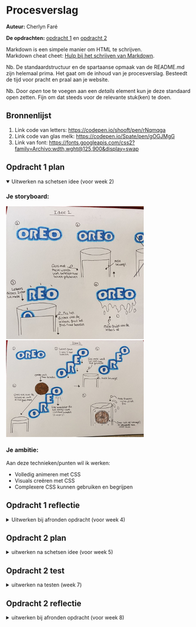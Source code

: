 # Procesverslag
**Auteur:** Cherlyn Faré

**De opdrachten:** [opdracht 1](opdracht1/index.html) en [opdracht 2](opdracht2/index.html)


Markdown is een simpele manier om HTML te schrijven.  
Markdown cheat cheet: [Hulp bij het schrijven van Markdown](https://github.com/adam-p/markdown-here/wiki/Markdown-Cheatsheet).

Nb. De standaardstructuur en de spartaanse opmaak van de README.md zijn helemaal prima. Het gaat om de inhoud van je procesverslag. Besteedt de tijd voor pracht en praal aan je website.

Nb. Door *open* toe te voegen aan een *details* element kun je deze standaard open zetten. Fijn om dat steeds voor de relevante stuk(ken) te doen.



## Bronnenlijst
  1. Link code van letters: https://codepen.io/shooft/pen/rNqmqga
  2. Link code van glas melk: https://codepen.io/Spate/pen/gOGJMgG
  3. Link van font: https://fonts.googleapis.com/css2?family=Archivo:wdth,wght@125,900&display=swap



## Opdracht 1 plan

<details open>
  <summary>Uitwerken na schetsen idee (voor week 2)</summary>


  ### Je storyboard:
  <img src="readme-images/idee2.jpg" width="375px" alt="idee 2">
  <img src="readme-images/idee1.jpg" width="375px" alt="idee 1">


  ### Je ambitie: 
  Aan deze technieken/punten wil ik werken:
  - Volledig animeren met CSS
  - Visuals creëren met CSS
  - Complexere CSS kunnen gebruiken en begrijpen
 
</details>



## Opdracht 1 reflectie

<details>
  <summary>Uitwerken bij afronden opdracht (voor week 4)</summary>


  ### Je uitkomst - karakteristiek screenshot(s):
  <img src="readme-images/groot-scherm.png" width="375px" alt="uitomst opdracht 1">

  <img src="readme-images/letters-in-melk.png" width="375px" alt="uitomst opdracht 1">


  <img src="readme-images/letters-omhoog.png" width="375px" alt="uitomst opdracht 1">


  ### Dit ging goed/Heb ik geleerd: 
  Het 1 voor 1 dippen van de letters in het glas melk ging goed en soepel.
  Om dit te doen heb ik elke letter een delay gegeven en heb ik geleerd hoe je zo'n animatie kan maken.

  <img src="readme-images/letters-dippen.png" width="375px" alt="Letters dippen">


  ### Dit was lastig/Is niet gelukt:
  Korte omschrijving met plaatje(s)
  Ik wou dat het glas melk van beneden naar boven in beeld kwam en dat lukte op een kleine scherm maar op een groot scherm niet. Op een groot scherm stonden alle spans naast elkaar en lukte het mij niet om het glas onder de letters te krijgen.

  De letters laten afruipen na het dippen lukte mij ook niet, want ik kwam er niet uit hoe ik dat moest doen.

  <img src="readme-images/idee2.jpg" width="375px" alt="bummer">

  Verder is het wel responsive, maar bij een bepaald scherm formaat verschuifd het werk even en daarna staat het weer goed. 
  <img src="readme-images/responsive-fout.png" width="375px" alt="bummer">
</details>



## Opdracht 2 plan

<details>
  <summary>uitwerken na schetsen idee (voor week 5)</summary>


  ### Je ontwerp:
  <img src="readme-images/dummy-plaatje.svg" width="375px" alt="ontwerp opdracht 2">


  ### Je ambitie: 
  Aan deze technieken/punten wil ik werken:
  - punt 1
  - punt 2
  - nog een punt
  - ...
</details>



## Opdracht 2 test

<details>
  <summary>uitwerken na testen (week 7)</summary>

  Neem minimaal 5 bevindingen op:



  ### Bevinding 1:
  Omschrijving van wat er nog niet orde was (tekst en afbeeding(en)).

  #### oplossing:
  Beschrijving hoe je het hebt hebt opgelost of als het niet gelukt is hoe je het zou oplossen (tekst en afbeeding(en)).



  ### Bevinding 2:
  Omschrijving van wat er nog niet orde was (tekst en afbeeding(en)).

  #### oplossing:
  Beschrijving hoe je het hebt hebt opgelost of als het niet gelukt is hoe je het zou oplossen (tekst en afbeeding(en)).



  ### Bevinding 3:
  ...
</details>



## Opdracht 2 reflectie

<details>
  <summary>uitwerken bij afronden opdracht (voor week 8)</summary>

  ### Je uitkomst - karakteristiek screenshot(s):
  <img src="readme-images/dummy-plaatje.svg" width="375px" alt="uitkomst opdracht 2">


  ### Dit ging goed/Heb ik geleerd: 
  Korte omschrijving met plaatje(s)

  <img src="readme-images/dummy-plaatje.svg" width="375px" alt="top">


  ### Dit was lastig/Is niet gelukt:
  Korte omschrijving met plaatje(s)

  <img src="readme-images/dummy-plaatje.svg" width="375px" alt="bummer">
</details>
